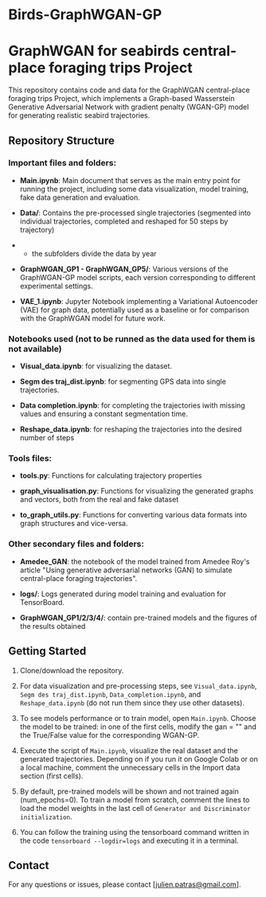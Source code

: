 # Birds-GraphWGAN-GP


# GraphWGAN for seabirds central-place foraging trips Project

This repository contains code and data for the GraphWGAN central-place foraging trips Project, which implements a Graph-based Wasserstein Generative Adversarial Network with gradient penalty (WGAN-GP) model for generating realistic seabird trajectories.

## Repository Structure

### Important files and folders:

- **Main.ipynb**: Main document that serves as the main entry point for running the project, including some data visualization, model training, fake data generation and evaluation.

- **Data/**: Contains the pre-processed single trajectories (segmented into individual trajectories, completed and reshaped for 50 steps by trajectory)
- - the subfolders divide the data by year

- **GraphWGAN_GP1 - GraphWGAN_GP5/**: Various versions of the GraphWGAN-GP model scripts, each version corresponding to different experimental settings.

- **VAE_1.ipynb**: Jupyter Notebook implementing a Variational Autoencoder (VAE) for graph data, potentially used as a baseline or for comparison with the GraphWGAN model for future work.



### Notebooks used (not to be runned as the data used for them is not available)

- **Visual_data.ipynb**: for visualizing the dataset.

- **Segm des traj_dist.ipynb**: for segmenting GPS data into single trajectories.

- **Data completion.ipynb**: for completing the trajectories iwith missing values and ensuring a constant segmentation time.

- **Reshape_data.ipynb**: for reshaping the trajectories into the desired number of steps



### Tools files:

- **tools.py**: Functions for calculating trajectory properties

- **graph_visualisation.py**: Functions for visualizing the generated graphs and vectors, both from the real and fake dataset

- **to_graph_utils.py**: Functions for converting various data formats into graph structures and vice-versa.



### Other secondary files and folders:

- **Amedee_GAN**: the notebook of the model trained from Amedee Roy's article "Using generative adversarial networks (GAN) to simulate central-place foraging trajectories".

- **logs/**: Logs generated during model training and evaluation for TensorBoard.

- **GraphWGAN_GP1/2/3/4/**: contain pre-trained models and the figures of the results obtained



## Getting Started

1. Clone/download the repository.

2. For data visualization and pre-processing steps, see `Visual_data.ipynb`, `Segm des traj_dist.ipynb`, `Data_completion.ipynb`, and `Reshape_data.ipynb` (do not run them since they use other datasets).

3. To see models performance or to train model, open `Main.ipynb`. Choose the model to be trained: in one of the first cells, modify the gan = "" and the True/False value for the corresponding WGAN-GP.

4. Execute the script of `Main.ipynb`, visualize the real dataset and the generated trajectories. Depending on if you run it on Google Colab or on a local machine, comment the unnecessary cells in the Import data section (first cells).

5. By default, pre-trained models will be shown and not trained again (num_epochs=0). To train a model from scratch, comment the lines to load the model weights in the last cell of `Generator and Discriminator initialization`.

6. You can follow the training using the tensorboard command written in the code `tensorboard --logdir=logs` and executing it in a terminal.




## Contact

For any questions or issues, please contact [julien.patras@gmail.com].
